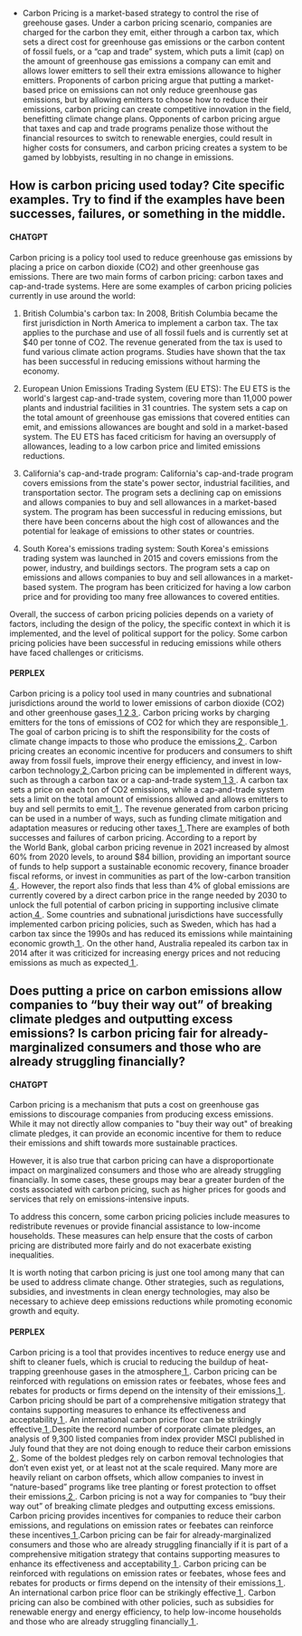 - Carbon Pricing is a market-based strategy to control the rise of greehouse gases. Under a carbon pricing scenario, companies are charged for the carbon they emit, either through a carbon tax, which sets a direct cost for greenhouse gas emissions or the carbon content of fossil fuels, or a “cap and trade” system, which puts a limit (cap) on the amount of greenhouse gas emissions a company can emit and allows lower emitters to sell their extra emissions allowance to higher emitters. Proponents of carbon pricing argue that putting a market-based price on emissions can not only reduce greenhouse gas emissions, but by allowing emitters to choose how to reduce their emissions, carbon pricing can create competitive innovation in the field, benefitting climate change plans. Opponents of carbon pricing argue that taxes and cap and trade programs penalize those without the financial resources to switch to renewable energies, could result in higher costs for consumers, and carbon pricing creates a system to be gamed by lobbyists, resulting in no change in emissions.

## How is carbon pricing used today? Cite specific examples. Try to find if the examples have been successes, failures, or something in the middle.

#### CHATGPT
Carbon pricing is a policy tool used to reduce greenhouse gas emissions by placing a price on carbon dioxide (CO2) and other greenhouse gas emissions. There are two main forms of carbon pricing: carbon taxes and cap-and-trade systems. Here are some examples of carbon pricing policies currently in use around the world:

1.  British Columbia's carbon tax: In 2008, British Columbia became the first jurisdiction in North America to implement a carbon tax. The tax applies to the purchase and use of all fossil fuels and is currently set at $40 per tonne of CO2. The revenue generated from the tax is used to fund various climate action programs. Studies have shown that the tax has been successful in reducing emissions without harming the economy.
    
2.  European Union Emissions Trading System (EU ETS): The EU ETS is the world's largest cap-and-trade system, covering more than 11,000 power plants and industrial facilities in 31 countries. The system sets a cap on the total amount of greenhouse gas emissions that covered entities can emit, and emissions allowances are bought and sold in a market-based system. The EU ETS has faced criticism for having an oversupply of allowances, leading to a low carbon price and limited emissions reductions.
    
3.  California's cap-and-trade program: California's cap-and-trade program covers emissions from the state's power sector, industrial facilities, and transportation sector. The program sets a declining cap on emissions and allows companies to buy and sell allowances in a market-based system. The program has been successful in reducing emissions, but there have been concerns about the high cost of allowances and the potential for leakage of emissions to other states or countries.
    
4.  South Korea's emissions trading system: South Korea's emissions trading system was launched in 2015 and covers emissions from the power, industry, and buildings sectors. The program sets a cap on emissions and allows companies to buy and sell allowances in a market-based system. The program has been criticized for having a low carbon price and for providing too many free allowances to covered entities.
    

Overall, the success of carbon pricing policies depends on a variety of factors, including the design of the policy, the specific context in which it is implemented, and the level of political support for the policy. Some carbon pricing policies have been successful in reducing emissions while others have faced challenges or criticisms.

#### PERPLEX
Carbon pricing is a policy tool used in many countries and subnational jurisdictions around the world to lower emissions of carbon dioxide (CO2) and other greenhouse gases[
1
](https://www.rff.org/publications/explainers/carbon-pricing-101/)[
2
](https://climate.mit.edu/explainers/carbon-pricing)[
3
](https://carbonpricingdashboard.worldbank.org/what-carbon-pricing). Carbon pricing works by charging emitters for the tons of emissions of CO2 for which they are responsible[
1
](https://www.rff.org/publications/explainers/carbon-pricing-101/). The goal of carbon pricing is to shift the responsibility for the costs of climate change impacts to those who produce the emissions[
2
](https://climate.mit.edu/explainers/carbon-pricing). Carbon pricing creates an economic incentive for producers and consumers to shift away from fossil fuels, improve their energy efficiency, and invest in low-carbon technology[
2
](https://climate.mit.edu/explainers/carbon-pricing).Carbon pricing can be implemented in different ways, such as through a carbon tax or a cap-and-trade system[
1
](https://www.rff.org/publications/explainers/carbon-pricing-101/)[
3
](https://carbonpricingdashboard.worldbank.org/what-carbon-pricing). A carbon tax sets a price on each ton of CO2 emissions, while a cap-and-trade system sets a limit on the total amount of emissions allowed and allows emitters to buy and sell permits to emit[
1
](https://www.rff.org/publications/explainers/carbon-pricing-101/). The revenue generated from carbon pricing can be used in a number of ways, such as funding climate mitigation and adaptation measures or reducing other taxes[
1
](https://www.rff.org/publications/explainers/carbon-pricing-101/).There are examples of both successes and failures of carbon pricing. According to a report by the World Bank, global carbon pricing revenue in 2021 increased by almost 60% from 2020 levels, to around $84 billion, providing an important source of funds to help support a sustainable economic recovery, finance broader fiscal reforms, or invest in communities as part of the low-carbon transition[
4
](https://www.worldbank.org/en/news/press-release/2022/05/24/global-carbon-pricing-generates-record-84-billion-in-revenue). However, the report also finds that less than 4% of global emissions are currently covered by a direct carbon price in the range needed by 2030 to unlock the full potential of carbon pricing in supporting inclusive climate action[
4
](https://www.worldbank.org/en/news/press-release/2022/05/24/global-carbon-pricing-generates-record-84-billion-in-revenue). Some countries and subnational jurisdictions have successfully implemented carbon pricing policies, such as Sweden, which has had a carbon tax since the 1990s and has reduced its emissions while maintaining economic growth[
1
](https://www.rff.org/publications/explainers/carbon-pricing-101/). On the other hand, Australia repealed its carbon tax in 2014 after it was criticized for increasing energy prices and not reducing emissions as much as expected[
1
](https://www.rff.org/publications/explainers/carbon-pricing-101/).

## Does putting a price on carbon emissions allow companies to “buy their way out” of breaking climate pledges and outputting excess emissions? Is carbon pricing fair for already-marginalized consumers and those who are already struggling financially? 

#### CHATGPT
Carbon pricing is a mechanism that puts a cost on greenhouse gas emissions to discourage companies from producing excess emissions. While it may not directly allow companies to "buy their way out" of breaking climate pledges, it can provide an economic incentive for them to reduce their emissions and shift towards more sustainable practices.

However, it is also true that carbon pricing can have a disproportionate impact on marginalized consumers and those who are already struggling financially. In some cases, these groups may bear a greater burden of the costs associated with carbon pricing, such as higher prices for goods and services that rely on emissions-intensive inputs.

To address this concern, some carbon pricing policies include measures to redistribute revenues or provide financial assistance to low-income households. These measures can help ensure that the costs of carbon pricing are distributed more fairly and do not exacerbate existing inequalities.

It is worth noting that carbon pricing is just one tool among many that can be used to address climate change. Other strategies, such as regulations, subsidies, and investments in clean energy technologies, may also be necessary to achieve deep emissions reductions while promoting economic growth and equity.

#### PERPLEX
Carbon pricing is a tool that provides incentives to reduce energy use and shift to cleaner fuels, which is crucial to reducing the buildup of heat-trapping greenhouse gases in the atmosphere[
1
](https://www.imf.org/en/Publications/fandd/issues/2021/09/five-things-to-know-about-carbon-pricing-parry). Carbon pricing can be reinforced with regulations on emission rates or feebates, whose fees and rebates for products or firms depend on the intensity of their emissions[
1
](https://www.imf.org/en/Publications/fandd/issues/2021/09/five-things-to-know-about-carbon-pricing-parry). Carbon pricing should be part of a comprehensive mitigation strategy that contains supporting measures to enhance its effectiveness and acceptability[
1
](https://www.imf.org/en/Publications/fandd/issues/2021/09/five-things-to-know-about-carbon-pricing-parry). An international carbon price floor can be strikingly effective[
1
](https://www.imf.org/en/Publications/fandd/issues/2021/09/five-things-to-know-about-carbon-pricing-parry).Despite the record number of corporate climate pledges, an analysis of 9,300 listed companies from index provider MSCI published in July found that they are not doing enough to reduce their carbon emissions[
2
](https://www.theguardian.com/environment/2021/jul/26/climate-crisis-green-light). Some of the boldest pledges rely on carbon removal technologies that don’t even exist yet, or at least not at the scale required. Many more are heavily reliant on carbon offsets, which allow companies to invest in “nature-based” programs like tree planting or forest protection to offset their emissions[
2
](https://www.theguardian.com/environment/2021/jul/26/climate-crisis-green-light). Carbon pricing is not a way for companies to “buy their way out” of breaking climate pledges and outputting excess emissions. Carbon pricing provides incentives for companies to reduce their carbon emissions, and regulations on emission rates or feebates can reinforce these incentives[
1
](https://www.imf.org/en/Publications/fandd/issues/2021/09/five-things-to-know-about-carbon-pricing-parry).Carbon pricing can be fair for already-marginalized consumers and those who are already struggling financially if it is part of a comprehensive mitigation strategy that contains supporting measures to enhance its effectiveness and acceptability[
1
](https://www.imf.org/en/Publications/fandd/issues/2021/09/five-things-to-know-about-carbon-pricing-parry). Carbon pricing can be reinforced with regulations on emission rates or feebates, whose fees and rebates for products or firms depend on the intensity of their emissions[
1
](https://www.imf.org/en/Publications/fandd/issues/2021/09/five-things-to-know-about-carbon-pricing-parry). An international carbon price floor can be strikingly effective[
1
](https://www.imf.org/en/Publications/fandd/issues/2021/09/five-things-to-know-about-carbon-pricing-parry). Carbon pricing can also be combined with other policies, such as subsidies for renewable energy and energy efficiency, to help low-income households and those who are already struggling financially[
1
](https://www.imf.org/en/Publications/fandd/issues/2021/09/five-things-to-know-about-carbon-pricing-parry).
